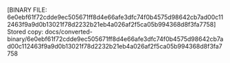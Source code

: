 [BINARY FILE: 6e0ebf61f72cdde9ec505671ff8d4e66afe3dfc74f0b4575d98642cb7ad00c112463f9a9d0b13021f78d2232b21eb4a026af2f5ca05b994368d8f3fa7758]
Stored copy: docs/converted-binary/6e0ebf61f72cdde9ec505671ff8d4e66afe3dfc74f0b4575d98642cb7ad00c112463f9a9d0b13021f78d2232b21eb4a026af2f5ca05b994368d8f3fa7758
